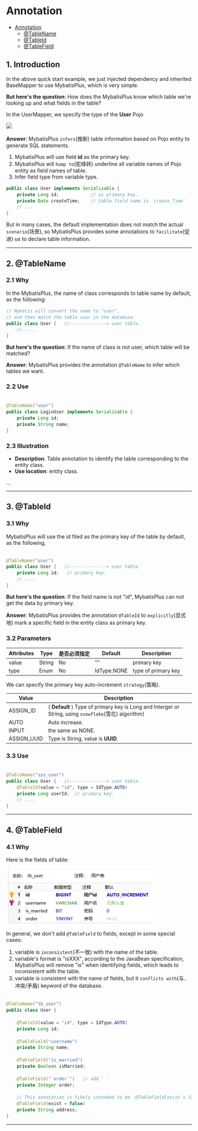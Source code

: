 # Annotation

- [Annotation](#annotation)
    * [@TableName](#-tablename)
    * [@TableId](#-tableid)
    * [@TableField](#-tablefield)

## 1. Introduction

In the above quick start example, we just injected dependency and inherited BaseMapper to use MybatisPlus, which is very
simple.

**But here's the question**: How does the MybatisPlus know which table we're looking up and what fields in the table?

In the UserMapper, we specify the type of the **User** Pojo

![](./.images/3.Annotation-c0590f4f1a5d43608ec49c89ec2985cf.png)

**Answer**: MybatisPlus `infers`(推断) table information based on Pojo entity to generate SQL statements.

1. MybatisPlus will use field **id** as the primary key.
2. MybatisPlus will `hump to`(驼峰转) underline all variable names of Pojo entity as field names of table.
3. Infer field type from variable type.

```java
public class User implements Serializable {
    private Long id;            // as primary key.
    private Date createTime;    // table field name is `create_Time`
    // ... 
}
```

But in many cases, the default implementation does not match the actual `scenario`(场景), so MybatisPlus provides some
annotations to `facilitate`(促进) us to declare table information.

***

## 2. @TableName

### 2.1 Why

In the MybatisPlus, the name of class corresponds to table name by default, as the following:

```java
// Mybatis will convert the name to "user",
// and then match the table user in the database.
public class User {   //--------------> user table. 
    //.....
}
```

**But here's the question**: If the name of class is not user, which table will be matched?

**Answer**:  MybatisPlus provides the annotation `@TableName` to infer which tables we want.

### 2.2 Use

```java

@TableName("user")
public class LoginUser implements Serializable {
    private Long id;
    private String name;
}
```

### 2.3 Illustration

- **Description**: Table annotation to identify the table corresponding to the entity class.
- **Use location**:  entity class.

...

*** 

## 3. @TableId

### 3.1 Why

MybatisPlus will use the id filed as the primary key of the table by default, as the following.

```java

@TableName("user")
public class User {   //--------------> user table. 
    private Long id;   // primary key.
    // .... 
}
```

**But here's the question**: If the field name is not "id", MybatisPlus can not get the data by primary key.

**Answer**: MybatisPlus provides the annotation `@TableId` to `explicitly`(显式地) mark a specific field in the entity
class as primary key.

### 3.2 Parameters

| Attributes | Type   | 是否必须指定 | Default     | Description         |
|------------|--------|--------|-------------|---------------------|
| value      | String | No     | ""          | primary key         |
| type       | Enum   | No     | IdType.NONE | type of primary key |

We can specify the primary key auto-increment `strategy`(策略).

| Value       | Description                                                                                          |
|-------------|------------------------------------------------------------------------------------------------------|
| ASSIGN_ID   | ( **Default** ) Type of primary key is Long and Interger or String, using `snowflake`(雪花) algorithm) |
| AUTO        | Auto increase.                                                                                       | 
| INPUT       | the same as NONE.                                                                                    |
| ASSIGN_UUID | Type is String, value is **UUID**.                                                                   |

### 3.3 Use

```java

@TableName("sys_user")
public class User {   //--------------> user table.
    @TableId(value = "id", type = IdType.AUTO)
    private Long userId;  // primary key.
    // .... 
}
```

*** 

## 4. @TableField

### 4.1 Why

Here is the fields of table:

<img src="./.images/3.Annotation-1713533508024.png" width="400"/>

In general, we don't add `@TableField` to fields, except in some special cases:

1. variable is `inconsistent`(不一致) with the name of the table.
2. variable's format is "isXXX", according to the JavaBean specification, MybatisPlus will remove "is" when identifying
   fields, which leads to inconsistent with the table.
3. variable is consistent with the name of fields, but it `conflicts with`(与..冲突/矛盾) keyword of the database.

```java

@TableName("tb_user")
public class User {

    @TableId(value = "id", type = IdType.AUTO)
    private Long id;

    @TableField("username")
    private String name;

    @TableField("is_married")
    private Boolean isMarried;

    @TableField("`order`")   // add ` ` 
    private Integer order;

    // This annotation is likely intended to be '@TableField(exist = false)', but it doesn't seem to be a valid option. If you want to exclude a field from being mapped to the database, use '@TableField(ignore = true)' instead.
    @TableField(exist = false)
    private String address;
}
```

***
